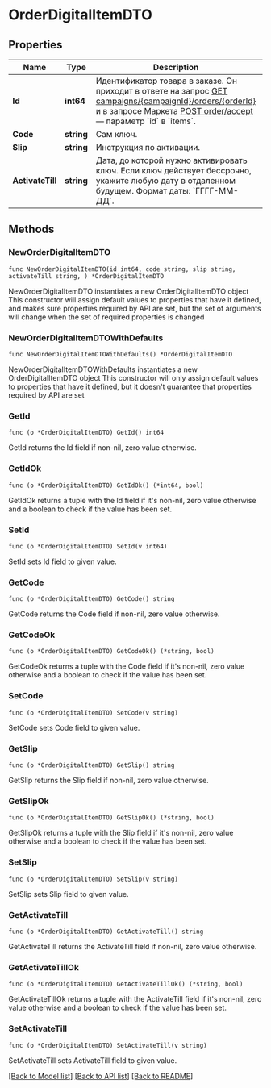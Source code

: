 # OrderDigitalItemDTO

## Properties

Name | Type | Description | Notes
------------ | ------------- | ------------- | -------------
**Id** | **int64** | Идентификатор товара в заказе.  Он приходит в ответе на запрос [GET campaigns/{campaignId}/orders/{orderId}](../../reference/orders/getOrder.md) и в запросе Маркета [POST order/accept](../../pushapi/reference/post-order-accept.md) — параметр &#x60;id&#x60; в &#x60;items&#x60;.  | 
**Code** | **string** | Сам ключ. | 
**Slip** | **string** | Инструкция по активации. | 
**ActivateTill** | **string** | Дата, до которой нужно активировать ключ. Если ключ действует бессрочно, укажите любую дату в отдаленном будущем.  Формат даты: &#x60;ГГГГ-ММ-ДД&#x60;.  | 

## Methods

### NewOrderDigitalItemDTO

`func NewOrderDigitalItemDTO(id int64, code string, slip string, activateTill string, ) *OrderDigitalItemDTO`

NewOrderDigitalItemDTO instantiates a new OrderDigitalItemDTO object
This constructor will assign default values to properties that have it defined,
and makes sure properties required by API are set, but the set of arguments
will change when the set of required properties is changed

### NewOrderDigitalItemDTOWithDefaults

`func NewOrderDigitalItemDTOWithDefaults() *OrderDigitalItemDTO`

NewOrderDigitalItemDTOWithDefaults instantiates a new OrderDigitalItemDTO object
This constructor will only assign default values to properties that have it defined,
but it doesn't guarantee that properties required by API are set

### GetId

`func (o *OrderDigitalItemDTO) GetId() int64`

GetId returns the Id field if non-nil, zero value otherwise.

### GetIdOk

`func (o *OrderDigitalItemDTO) GetIdOk() (*int64, bool)`

GetIdOk returns a tuple with the Id field if it's non-nil, zero value otherwise
and a boolean to check if the value has been set.

### SetId

`func (o *OrderDigitalItemDTO) SetId(v int64)`

SetId sets Id field to given value.


### GetCode

`func (o *OrderDigitalItemDTO) GetCode() string`

GetCode returns the Code field if non-nil, zero value otherwise.

### GetCodeOk

`func (o *OrderDigitalItemDTO) GetCodeOk() (*string, bool)`

GetCodeOk returns a tuple with the Code field if it's non-nil, zero value otherwise
and a boolean to check if the value has been set.

### SetCode

`func (o *OrderDigitalItemDTO) SetCode(v string)`

SetCode sets Code field to given value.


### GetSlip

`func (o *OrderDigitalItemDTO) GetSlip() string`

GetSlip returns the Slip field if non-nil, zero value otherwise.

### GetSlipOk

`func (o *OrderDigitalItemDTO) GetSlipOk() (*string, bool)`

GetSlipOk returns a tuple with the Slip field if it's non-nil, zero value otherwise
and a boolean to check if the value has been set.

### SetSlip

`func (o *OrderDigitalItemDTO) SetSlip(v string)`

SetSlip sets Slip field to given value.


### GetActivateTill

`func (o *OrderDigitalItemDTO) GetActivateTill() string`

GetActivateTill returns the ActivateTill field if non-nil, zero value otherwise.

### GetActivateTillOk

`func (o *OrderDigitalItemDTO) GetActivateTillOk() (*string, bool)`

GetActivateTillOk returns a tuple with the ActivateTill field if it's non-nil, zero value otherwise
and a boolean to check if the value has been set.

### SetActivateTill

`func (o *OrderDigitalItemDTO) SetActivateTill(v string)`

SetActivateTill sets ActivateTill field to given value.



[[Back to Model list]](../README.md#documentation-for-models) [[Back to API list]](../README.md#documentation-for-api-endpoints) [[Back to README]](../README.md)


